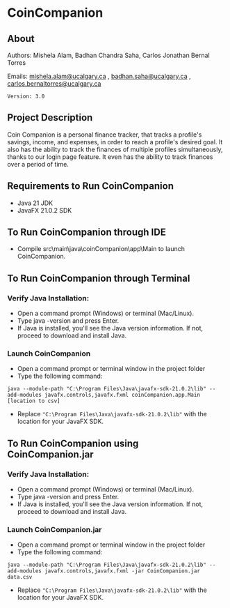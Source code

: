 # CoinCompanion

## About
Authors: Mishela Alam, Badhan Chandra Saha, Carlos Jonathan Bernal Torres

Emails: mishela.alam@ucalgary.ca , badhan.saha@ucalgary.ca , carlos.bernaltorres@ucalgary.ca

`
Version: 3.0
`

## Project Description
Coin Companion is a personal finance tracker, that tracks a profile's savings, income, and expenses, in order to reach a profile's desired goal. It also has the ability to track the finances of multiple profiles simultaneously, thanks to our login page feature. It even has the ability to track finances over a period of time.

## Requirements to Run CoinCompanion
 - Java 21 JDK 
 - JavaFX 21.0.2 SDK

## To Run CoinCompanion through IDE
- Compile src\main\java\coinCompanion\app\Main to launch CoinCompanion.

## To Run CoinCompanion through Terminal
### Verify Java Installation:
- Open a command prompt (Windows) or terminal (Mac/Linux).
- Type java -version and press Enter.
- If Java is installed, you'll see the Java version information. If not, proceed to download and install Java.

### Launch CoinCompanion
- Open a command prompt or terminal window in the project folder
- Type the following command:
```
java --module-path "C:\Program Files\Java\javafx-sdk-21.0.2\lib" --add-modules javafx.controls,javafx.fxml coinCompanion.app.Main [location to csv]
```
- Replace `"C:\Program Files\Java\javafx-sdk-21.0.2\lib"` with the location for your JavaFX SDK.

## To Run CoinCompanion using CoinCompanion.jar
### Verify Java Installation:
- Open a command prompt (Windows) or terminal (Mac/Linux).
- Type java -version and press Enter.
- If Java is installed, you'll see the Java version information. If not, proceed to download and install Java.

### Launch CoinCompanion.jar
- Open a command prompt or terminal window in the project folder
- Type the following command:
```
java --module-path "C:\Program Files\Java\javafx-sdk-21.0.2\lib" --add-modules javafx.controls,javafx.fxml -jar CoinCompanion.jar data.csv
```
- Replace `"C:\Program Files\Java\javafx-sdk-21.0.2\lib"` with the location for your JavaFX SDK.